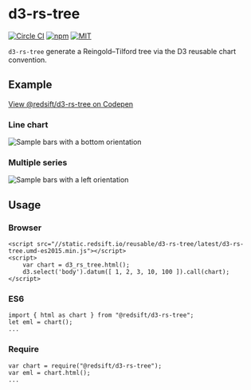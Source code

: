 # d3-rs-tree

[![Circle CI](https://img.shields.io/circleci/project/redsift/d3-rs-tree.svg?style=flat-square)](https://circleci.com/gh/redsift/d3-rs-tree)
[![npm](https://img.shields.io/npm/v/@redsift/d3-rs-tree.svg?style=flat-square)](https://www.npmjs.com/package/@redsift/d3-rs-tree)
[![MIT](https://img.shields.io/badge/license-MIT-blue.svg?style=flat-square)](https://raw.githubusercontent.com/redsift/d3-rs-tree/master/LICENSE)

`d3-rs-tree` generate a Reingold–Tilford tree via the D3 reusable chart convention.

## Example

[View @redsift/d3-rs-tree on Codepen](http://codepen.io/collection/DgkEpa/)

### Line chart

![Sample bars with a bottom orientation](https://bricks.redsift.cloud/reusable/d3-rs-tree.svg?_datum=[1,200,3100,1000]&orientation=bottom)

### Multiple series

![Sample bars with a left orientation](https://bricks.redsift.cloud/reusable/d3-rs-tree.svg?_datum=[[1,2,4],[0,1]])

## Usage

### Browser

    <script src="//static.redsift.io/reusable/d3-rs-tree/latest/d3-rs-tree.umd-es2015.min.js"></script>
    <script>
        var chart = d3_rs_tree.html();
        d3.select('body').datum([ 1, 2, 3, 10, 100 ]).call(chart);
    </script>

### ES6

    import { html as chart } from "@redsift/d3-rs-tree";
    let eml = chart();
    ...

### Require

    var chart = require("@redsift/d3-rs-tree");
    var eml = chart.html();
    ...
